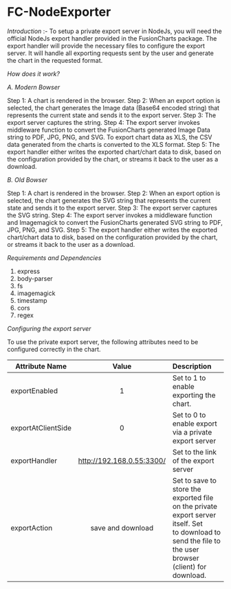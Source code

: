 # FC-NodeExporter

*Introduction* :- To setup a private export server in NodeJs, you will need the official NodeJs export handler provided in the FusionCharts package. The export handler will provide the necessary files to configure the export server. It will handle all exporting requests sent by the user and generate the chart in the requested format. 

*How does it work?*

*A. Modern Bowser*

Step 1: A chart is rendered in the browser.
Step 2: When an export option is selected, the chart generates the Image data (Base64 encoded  string) that represents the current state and sends it to the export server.
Step 3: The export server captures the string.
Step 4: The export server invokes middleware function to convert the FusionCharts generated Image Data string to PDF, JPG, PNG, and SVG. To export chart data as XLS, the CSV data generated from the charts is converted to the XLS format.
Step 5: The export handler either writes the exported chart/chart data to disk, based on the configuration provided by the chart, or streams it back to the user as a download.

*B. Old Bowser*

Step 1: A chart is rendered in the browser.
Step 2: When an export option is selected, the chart generates the SVG string that represents the current state and sends it to the export server.
Step 3: The export server captures the SVG string.
Step 4: The export server invokes a middleware function and Imagemagick to convert the FusionCharts generated SVG string to PDF, JPG, PNG, and SVG. 
Step 5: The export handler either writes the exported chart/chart data to disk, based on the configuration provided by the chart, or streams it back to the user as a download.

*Requirements and Dependencies*

1. express
2. body-parser
3. fs
4. imagemagick
5. timestamp
6. cors
7. regex

*Configuring the export server*

To use the private export server, the following attributes need to be configured correctly in the chart.

| Attribute Name	     |      Value	                |     Description                                                            |
|----------------------|:--------------------------:|:-------------------------------------------------------------------------- |
| exportEnabled   	   |        1	                  | Set to 1 to enable exporting the chart.                                    |
| exportAtClientSide	 |        0	                  | Set to 0 to enable export via a private export server                      |
| exportHandler	       |  http://192.168.0.55:3300/ | Set to the link of the export server	                                     |
| exportAction	       |    save and download	      | Set to save to store the exported file on the private export server itself. Set to download to send the file to the user browser (client) for download.|
